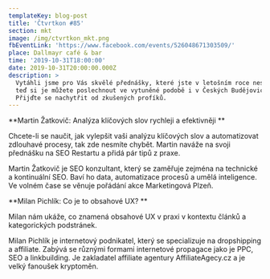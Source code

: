 ```yaml
---
templateKey: blog-post
title: 'Čtvrtkon #85'
section: mkt
image: /img/ctvrtkon_mkt.png
fbEventLink: 'https://www.facebook.com/events/526048671303509/'
place: Dallmayr café & bar
time: '2019-10-31T18:00:00'
date: 2019-10-31T20:00:00.000Z
description: >
  Vytáhli jsme pro Vás skvělé přednášky, které jste v letošním roce nestihli a
  teď si je můžete poslechnout ve vytuněné podobě i v Českých Budějovicích.
  Přijďte se nachytřit od zkušených profíků.
---
```

**Martin Žatkovič: Analýza klíčových slov rychleji a efektivněji**

Chcete-li se naučit, jak vylepšit vaši analýzu klíčových slov a automatizovat zdlouhavé procesy, tak zde nesmíte chybět. Martin naváže na svoji přednášku na SEO Restartu a přidá pár tipů z praxe.



Martin Žatkovič je SEO konzultant, který se zaměřuje zejména na technické a kontinuální SEO. Baví ho data, automatizace procesů a umělá inteligence. Ve volném čase se věnuje pořádání akce Marketingová Plzeň.





**Milan Pichlík: Co je to obsahové UX?**

Milan nám ukáže, co znamená obsahové UX v praxi v kontextu článků a kategorických podstránek.



Milan Pichlík je internetový podnikatel, který se specializuje na dropshipping a affiliate. Zabývá se různými formami internetové propagace jako je PPC, SEO a linkbuilding. Je zakladatel affiliate agentury AffiliateAgecy.cz a je velký fanoušek kryptoměn.
